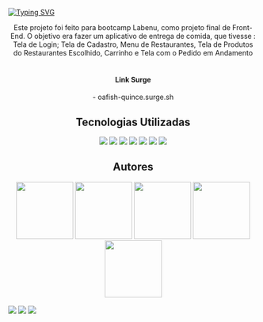
[![Typing SVG](https://readme-typing-svg.herokuapp.com/?color=5cb646&size=35&center=true&vCenter=true&width=1000&lines=Bem+Vindo+ao+Projeto+FutureEats;Peça+a+sua+comida+agora+:%29)](https://git.io/typing-svg)

<div align="center">
Este projeto foi feito para bootcamp Labenu, como projeto final de Front-End. O objetivo era fazer um aplicativo de entrega de comida, que tivesse : Tela de Login; Tela de Cadastro, Menu de Restaurantes, Tela de Produtos do Restaurantes Escolhido, Carrinho e Tela com o Pedido em Andamento
</div>

 <br/>

<div align="center">
  <h4>Link Surge</h4>
  - oafish-quince.surge.sh
</div>

<div align="center">
<h2>Tecnologias Utilizadas</h2>
<img src="https://img.shields.io/badge/Visual_Studio_Code-0078D4?style=for-the-badge&logo=visual%20studio%20code&logoColor=white">
<img src="https://img.shields.io/badge/JavaScript-F7DF1E?style=for-the-badge&logo=javascript&logoColor=black">
<img src="https://img.shields.io/badge/HTML5-E34F26?style=for-the-badge&logo=html5&logoColor=white">
<img src="https://img.shields.io/badge/CSS-239120?&style=for-the-badge&logo=css3&logoColor=white">
<img src="https://img.shields.io/badge/styled--components-DB7093?style=for-the-badge&logo=styled-components&logoColor=white">
<img src="https://img.shields.io/badge/GitHub-100000?style=for-the-badge&logo=github&logoColor=white">
<img src="https://img.shields.io/badge/React-20232A?style=for-the-badge&logo=react&logoColor=61DAFB">
</div>

<div align="center">
<h2 >Autores</h2>
<a href="https://github.com/VictorLeandroo"><img src="https://avatars.githubusercontent.com/VictorLeandroo" width=115></a>
<a href="https://github.com/MichelleMach"><img src="https://avatars.githubusercontent.com/MichelleMach" width=115></a>
<a href="https://github.com/BrunaVitoriaDEV"><img src="https://avatars.githubusercontent.com/BrunaVitoriaDEV" width=115></a>
<a href="https://github.com/ElisonMoises"><img src="https://avatars.githubusercontent.com/ElisonMoises" width=115></a>
<a href="https://github.com/peedroemanuel"><img src="https://avatars.githubusercontent.com/peedroemanuel" width=115></a>
 </div>

<br/>

<div>
<img src="https://user-images.githubusercontent.com/100371634/183316468-6ef2c9e0-bbca-4283-9bea-b105f140791e.png" />
<img src="https://user-images.githubusercontent.com/100371634/183316475-3affdc81-5949-40df-9473-e38ecbc522fe.png" />
<img src="https://user-images.githubusercontent.com/100371634/183316597-3f59b8f0-0b74-4c67-a551-6004f9a832db.png" />
</div>








